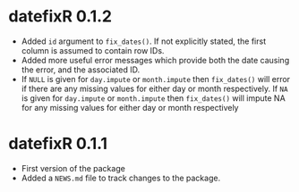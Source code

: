 # datefixR 0.1.2

* Added `id` argument to `fix_dates()`. If not explicitly stated, the first
  column is assumed to contain row IDs.
* Added more useful error messages which provide both the date causing the
  error, and the associated ID. 
* If `NULL` is given for `day.impute` or `month.impute` then
  `fix_dates()` will error if there are any missing values for either day or
  month respectively. If `NA` is given for `day.impute` or `month.impute` then
  `fix_dates()` will impute NA for any missing values for either day or
  month respectively   
  
# datefixR 0.1.1

* First version of the package
* Added a `NEWS.md` file to track changes to the package.

